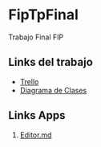 # FipTpFinal
Trabajo Final FIP

## Links del trabajo
- [Trello](https://trello.com/c/jO7kslWq/8-crear-repositorio "Trello")
- [Diagrama de Clases](https://app.diagrams.net/#G1oMmDpNDCR5gD65UY-3julw2taP4tjYFS#%7B"pageId"%3A"9f46799a-70d6-7492-0946-bef42562c5a5"%7D "Diagrama de Clases")

## Links Apps
1. [Editor.md](https://pandao.github.io/editor.md/en.html "Editor.md")
